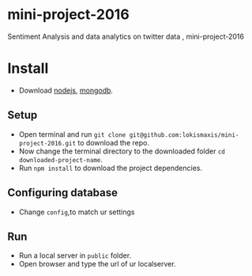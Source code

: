 # mini-project-2016
Sentiment Analysis and data analytics on twitter data , mini-project-2016 
# Install 
- Download [nodejs](https://nodejs.org/en/), [mongodb](https://www.mongodb.com/download-center).

## Setup
- Open terminal and run `git clone git@github.com:lokismaxis/mini-project-2016.git` to download the repo.
- Now change the terminal directory to the downloaded folder `cd downloaded-project-name`.
- Run `npm install` to download the project dependencies.

## Configuring database
- Change `config`,to match ur settings 

## Run
- Run a local server in `public` folder.
- Open browser and type the url of ur localserver.